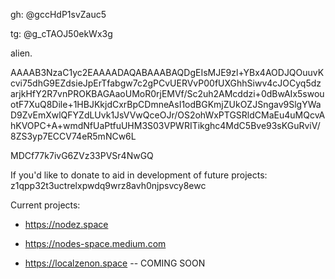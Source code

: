 gh: @gccHdP1svZauc5

tg: @g_cTAOJ50ekWx3g

alien.

AAAAB3NzaC1yc2EAAAADAQABAAABAQDgEIsMJE9zl+YBx4AODJQOuuvKcvi75dhG9EZdsieJpErTfabgw7c2gPCvUERVvP00fUXGhhSiwv4cJOCyq5dzarjkHfY2R7vnPROKBAGAaoUMoR0rjEMVf/Sc2uh2AMcddzi+0dBwAIx5swouotF7XuQ8Dile+1HBJKkjdCxrBpCDmneAsI1odBGKmjZUkOZJSngav9SlgYWaD9ZvEmXwlQFYZdLUvk1JsVVwQceOJr/OS2ohWxPTGSRldCMaEu4uMQcvAhKVOPC+A+wmdNfUaPtfuUHM3S03VPWRITikghc4MdC5Bve93sKGuRviV/8ZS3yp7ECCV74eR5mNCw6L 

MDCf77k7ivG6ZVz33PVSr4NwGQ

If you'd like to donate to aid in development of future projects:
z1qpp32t3uctrelxpwdq9wrz8avh0njpsvcy8ewc

Current projects: 

-  https://nodez.space

-  https://nodes-space.medium.com

-  https://localzenon.space  -- COMING SOON

